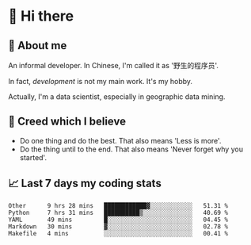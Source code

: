 # 👋 Hi there

## :speech_balloon: About me

An informal developer. In Chinese, I'm called it as '野生的程序员'.

In fact, _development_ is not my main work. It's my hobby.

Actually, I'm a data scientist, especially in geographic data mining.

## :see_no_evil: Creed which I believe

- Do one thing and do the best. That also means 'Less is more'.
- Do the thing until to the end. That also means 'Never forget why you started'.

## :chart_with_upwards_trend: Last 7 days my coding stats

<!--START_SECTION:waka-->
```text
Other      9 hrs 28 mins   ████████████▓░░░░░░░░░░░░   51.31 % 
Python     7 hrs 31 mins   ██████████▒░░░░░░░░░░░░░░   40.69 % 
YAML       49 mins         █░░░░░░░░░░░░░░░░░░░░░░░░   04.45 % 
Markdown   30 mins         ▓░░░░░░░░░░░░░░░░░░░░░░░░   02.78 % 
Makefile   4 mins          ░░░░░░░░░░░░░░░░░░░░░░░░░   00.41 % 
```
<!--END_SECTION:waka-->
